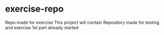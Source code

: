 # exercise-repo
Repo made for exercise
This project will contain
Repository made for testing and exercise
1st part already started